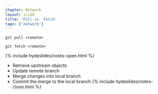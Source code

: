 ```yaml
---
chapter: Network
layout: slide
title: 'Pull vs. Fetch'
tags: ['network']
---
```


	git pull <remote>

	git fetch <remote>


{% include hydeslides/notes-open.html %}
* Retrieve upstream objects
* Update remote branch
* Merge changes into local branch
* Commit the merge to the local branch
{% include hydeslides/notes-close.html %}